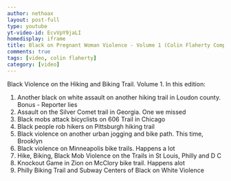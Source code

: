 ```yaml
---
author: nethoax
layout: post-full
type: youtube
yt-video-id: EcvVpY9jaLI
homedisplay: iframe
title: Black on Pregnant Woman Violence - Volume 1 (Colin Flaherty Compilation #59)
comments: true
tags: [video, colin flaherty]
category: [video]
---
```

Black Violence on the Hiking and Biking Trail. Volume 1. In this edition:

1. Another black on white assault on another hiking trail in Loudon county. Bonus - Reporter lies
2. Assault on the Silver Comet trail in Georgia. One we missed
3. Black mobs attack bicyclists on 606 Trail in Chicago
4. Black people rob hikers on Pittsburgh hiking trail
5. Black violence on another urban jogging and bike path. This time, Brooklyn
6. Black violence on Minneapolis bike trails. Happens a lot
7. Hike, Biking, Black Mob Violence on the Trails in St Louis, Philly and D C
8. Knockout Game in Zion on McClory bike trail. Happens alot
9. Philly Biking Trail and Subway Centers of Black on White Violence
